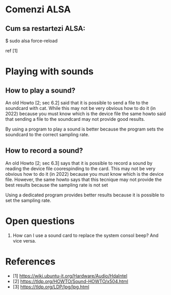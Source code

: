 # Comenzi ALSA

## Cum sa restartezi ALSA:

   $ sudo alsa force-reload 
   
   ref [1]
  
# Playing with sounds
  
## How to play a sound?

  An old Howto [2; sec 6.2] said that it is possible to send a file to the
  soundcard with cat. While this may not be very obvious how to do it (in 2022) because you must know which is the
  device file the same howto said that sending a file to the soundcard may not provide good results. 
  
  By using a program to play a sound is better because the program sets the soundcard to the correct sampling rate.

## How to record a sound?

  An old Howto [2; sec 6.3] says that it is possible to record a sound by reading the device file coorespinding to the card.
  This may not be very obvious how to do it (in 2022) because you must know which is the device file. However,  the same howto
  says that this tecnique may not provide the best results because the sampling rate is not set 
  
  Using a dedicated program provides better results because it is possible to set the sampling rate.

# Open questions

1. How can I use a sound card to replace the system consol beep? And vice versa.

   
# References

- [1] https://wiki.ubuntu-it.org/Hardware/Audio/HdaIntel
- [2] https://tldp.org/HOWTO/Sound-HOWTO/x504.html
- [3] https://tldp.org/LDP/lpg/lpg.html

